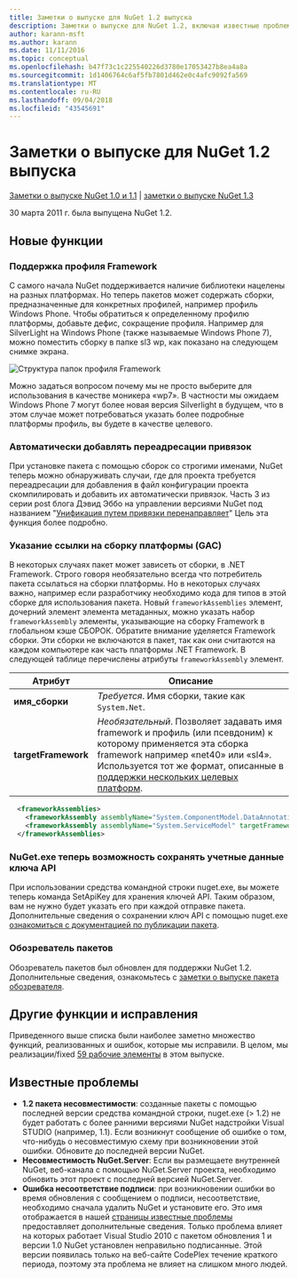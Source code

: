 ```yaml
---
title: Заметки о выпуске для NuGet 1.2 выпуска
description: Заметки о выпуске для NuGet 1.2, включая известные проблемы, исправления ошибок, добавленные функции и запросы на изменение структуры.
author: karann-msft
ms.author: karann
ms.date: 11/11/2016
ms.topic: conceptual
ms.openlocfilehash: b47f73c1c225540226d3780e17053427b8ea4a8a
ms.sourcegitcommit: 1d1406764c6af5fb7801d462e0c4afc9092fa569
ms.translationtype: MT
ms.contentlocale: ru-RU
ms.lasthandoff: 09/04/2018
ms.locfileid: "43545691"
---
```

# <a name="nuget-12-release-notes"></a>Заметки о выпуске для NuGet 1.2 выпуска

[Заметки о выпуске NuGet 1.0 и 1.1](../release-notes/nuget-1.1.md) | [заметки о выпуске NuGet 1.3](../release-notes/nuget-1.3.md)

30 марта 2011 г. была выпущена NuGet 1.2.

## <a name="new-features"></a>Новые функции

### <a name="framework-profile-support"></a>Поддержка профиля Framework

С самого начала NuGet поддерживается наличие библиотеки нацелены на разных платформах. Но теперь пакетов может содержать сборки, предназначенные для конкретных профилей, например профиль Windows Phone. Чтобы обратиться к определенному профилю платформы, добавьте дефис, сокращение профиля. Например для SilverLight на Windows Phone (также называемые Windows Phone 7), можно поместить сборку в папке sl3 wp, как показано на следующем снимке экрана.

![Структура папок профиля Framework](./media/framework-profile-support.png)

Можно задаться вопросом почему мы не просто выберите для использования в качестве моникера «wp7». В частности мы ожидаем Windows Phone 7 могут более новая версия Silverlight в будущем, что в этом случае может потребоваться указать более подробные платформы профиль, вы будете в качестве целевого.

### <a name="automatically-add-binding-redirects"></a>Автоматически добавлять переадресации привязок

При установке пакета с помощью сборок со строгими именами, NuGet теперь можно обнаруживать случаи, где для проекта требуется переадресации для добавления в файл конфигурации проекта скомпилировать и добавить их автоматически привязок. Часть 3 из серии post блога Дэвид Эббо на управлении версиями NuGet под названием "[Унификация путем привязки перенаправляет](http://blog.davidebbo.com/2011/01/nuget-versioning-part-3-unification-via.html)" Цель эта функция более подробно.

<a name="framework-assembly-refs"></a>

### <a name="specifying-framework-assembly-references-gac"></a>Указание ссылки на сборку платформы (GAC)

В некоторых случаях пакет может зависеть от сборки, в .NET Framework. Строго говоря необязательно всегда что потребитель пакета ссылаться на сборки платформы. Но в некоторых случаях важно, например если разработчику необходимо кода для типов в этой сборке для использования пакета. Новый `frameworkAssemblies` элемент, дочерний элемент элемента метаданных, можно указать набор `frameworkAssembly` элементы, указывающие на сборку Framework в глобальном кэше СБОРОК. Обратите внимание уделяется Framework сборки.
Эти сборки не включаются в пакет, так как они считаются на каждом компьютере как часть платформы .NET Framework. В следующей таблице перечислены атрибуты `frameworkAssembly` элемент.


|Атрибут |Описание|
|----------------|-----------|
|**имя_сборки**|*Требуется*. Имя сборки, такие как `System.Net`.|
|**targetFramework**|*Необязательный*. Позволяет задавать имя framework и профиль (или псевдоним) к которому применяется эта сборка framework например «net40» или «sl4». Используется тот же формат, описанные в [поддержки нескольких целевых платформ](../create-packages/supporting-multiple-target-frameworks.md).|

```xml
  <frameworkAssemblies>
    <frameworkAssembly assemblyName="System.ComponentModel.DataAnnotations" targetFramework="net40" />
    <frameworkAssembly assemblyName="System.ServiceModel" targetFramework="net40" />
  </frameworkAssemblies>
```

### <a name="nugetexe-now-is-able-to-store-api-key-credentials"></a>NuGet.exe теперь возможность сохранять учетные данные ключа API

При использовании средства командной строки nuget.exe, вы можете теперь команда SetApiKey для хранения ключей API. Таким образом, вам не нужно будет указать его при каждой отправке пакета. Дополнительные сведения о сохранении ключ API с помощью nuget.exe [ознакомиться с документацией по публикации пакета](../create-packages/publish-a-package.md).

### <a name="package-explorer"></a>Обозреватель пакетов
Обозреватель пакетов был обновлен для поддержки NuGet 1.2. Дополнительные сведения, ознакомьтесь с [заметки о выпуске пакета обозревателя](http://nuget.codeplex.com/wikipage?title=New%20features%20in%20NuGet%20Package%20Explorer%201.0).

## <a name="other-featuresfixes"></a>Другие функции и исправления

Приведенного выше списка были наиболее заметно множество функций, реализованных и ошибок, которые мы исправили. В целом, мы реализации/fixed [59 рабочие элементы](http://nuget.codeplex.com/workitem/list/advanced?keyword=&status=All&type=All&priority=All&release=NuGet%201.2&assignedTo=All&component=All&sortField=Votes&sortDirection=Descending&page=0) в этом выпуске.

## <a name="known-issues"></a>Известные проблемы

* **1.2 пакета несовместимости**: созданные пакеты с помощью последней версии средства командной строки, nuget.exe (> 1.2) не будет работать с более ранними версиями NuGet надстройки Visual STUDIO (например, 1.1). Если возникнут сообщение об ошибке о том, что-нибудь о несовместимую схему при возникновении этой ошибки. Обновите до последней версии NuGet.
* **Несовместимость NuGet.Server**: Если вы размещаете внутренней NuGet, веб-канала с помощью NuGet.Server проекта, необходимо обновить этот проект с последней версией NuGet.Server.
* **Ошибка несоответствие подписи**: при возникновении ошибки во время обновления с сообщением о подписи, несоответствие, необходимо сначала удалить NuGet и установите его. Это имя отображается в нашей [страницы известные проблемы](../release-notes/known-issues.md) предоставляет дополнительные сведения. Только проблема влияет на которых работает Visual Studio 2010 с пакетом обновления 1 и версии 1.0 NuGet установлен неправильно подписанные. Этой версии появилась только на веб-сайте CodePlex течение краткого периода, поэтому эта проблема не влияет на слишком много людей.